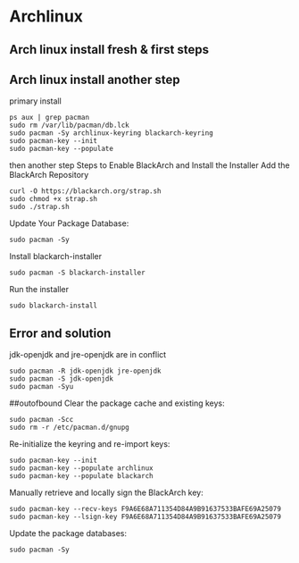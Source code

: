 # Archlinux 
## Arch linux install fresh & first steps


## Arch linux install another step
primary install
```
ps aux | grep pacman
sudo rm /var/lib/pacman/db.lck
sudo pacman -Sy archlinux-keyring blackarch-keyring
sudo pacman-key --init
sudo pacman-key --populate
```
then another step Steps to Enable BlackArch and Install the Installer
Add the BlackArch Repository
```
curl -O https://blackarch.org/strap.sh
sudo chmod +x strap.sh
sudo ./strap.sh
```
Update Your Package Database:
```
sudo pacman -Sy
```
Install blackarch-installer
```
sudo pacman -S blackarch-installer
```
Run the installer
```
sudo blackarch-install
```









## Error and solution
jdk-openjdk and jre-openjdk are in conflict
```
sudo pacman -R jdk-openjdk jre-openjdk
sudo pacman -S jdk-openjdk
sudo pacman -Syu
```



##outofbound
Clear the package cache and existing keys:
```
sudo pacman -Scc
sudo rm -r /etc/pacman.d/gnupg
```
Re-initialize the keyring and re-import keys:
```
sudo pacman-key --init
sudo pacman-key --populate archlinux
sudo pacman-key --populate blackarch
```
Manually retrieve and locally sign the BlackArch key:
```
sudo pacman-key --recv-keys F9A6E68A711354D84A9B91637533BAFE69A25079
sudo pacman-key --lsign-key F9A6E68A711354D84A9B91637533BAFE69A25079
```
Update the package databases:
```
sudo pacman -Sy
```



